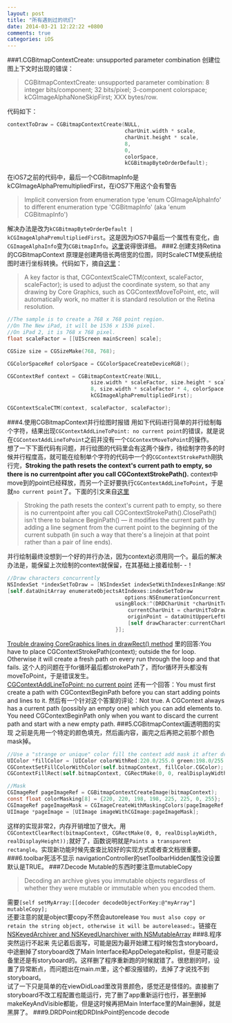 ```yaml
---
layout: post
title: "所有遇到过的坑们"
date: 2014-03-21 12:22:22 +0800
comments: true
categories: iOS 
---
```

###1.CGBitmapContextCreate: unsupported parameter combination
创建位图上下文时出现的错误：  
> CGBitmapContextCreate: unsupported parameter combination: 8 integer bits/component; 32 bits/pixel; 3-component colorspace; kCGImageAlphaNoneSkipFirst; XXX bytes/row.

代码如下：
```objective-c
contextToDraw = CGBitmapContextCreate(NULL,
                                      charUnit.width * scale,
                                      charUnit.height * scale,
                                      8,
                                      0,
                                      colorSpace,
                                      kCGBitmapByteOrderDefault);
```
<!--more-->
在iOS7之前的代码中，最后一个CGBitmapInfo是kCGImageAlphaPremultipliedFirst，在iOS7下用这个会有警告  
> Implicit conversion from enumeration type 'enum CGImageAlphaInfo' to different enumeration type 'CGBitmapInfo' (aka 'enum CGBitmapInfo')

解决办法是改为`kCGBitmapByteOrderDefault | kCGImageAlphaPremultipliedFirst`。这是因为iOS7中最后一个属性有变化，由`CGImageAlphaInfo`变为`CGBitmapInfo`。[这里](http://www.cnblogs.com/wuxiufang/p/3397070.html)说得很详细。
###2.创建支持Retina的CGBitmapContext
原理是创建两倍长两倍宽的位图，同时ScaleCTM使系统绘图时进行坐标转换。代码如下，摘自[这里](http://stackoverflow.com/questions/10867767/how-to-create-a-cgbitmapcontext-which-works-for-retina-display-and-not-wasting-s)：
> A key factor is that, CGContextScaleCTM(context, scaleFactor, scaleFactor); is used to adjust the coordinate system, so that any drawing by Core Graphics, such as CGContextMoveToPoint, etc, will automatically work, no matter it is standard resolution or the Retina resolution.

```objective-c
//The sample is to create a 768 x 768 point region.  
//On The New iPad, it will be 1536 x 1536 pixel.  
//On iPad 2, it is 768 x 768 pixel.
float scaleFactor = [[UIScreen mainScreen] scale];

CGSize size = CGSizeMake(768, 768);

CGColorSpaceRef colorSpace = CGColorSpaceCreateDeviceRGB();

CGContextRef context = CGBitmapContextCreate(NULL, 
                           size.width * scaleFactor, size.height * scaleFactor, 
                           8, size.width * scaleFactor * 4, colorSpace, 
                           kCGImageAlphaPremultipliedFirst);

CGContextScaleCTM(context, scaleFactor, scaleFactor);
```
###4.使用CGBitmapContext并行绘图时报错
用如下代码进行简单的并行绘制每个字符，结果出现`CGContextAddLineToPoint: no current point`的错误，就是说在`CGContextAddLineToPoint`之前并没有一个`CGContextMoveToPoint`的操作。  
想了一下下面代码有问题，并行绘图的代码里会有这两个操作，待绘制字符多的时候并行程度高，就可能在绘制单个字符的代码中一个的`CGContextStrokePath`刚执行完，**Stroking the path resets the context's current path to empty, so there is no currentpoint after you call CGContextStrokePath().** context中move到的point已经释放，而另一个正好要执行`CGContextAddLineToPoint`，于是就`no current point`了。下面的引文来自[这里](http://lists.apple.com/archives/quartz-dev/2011/Feb/msg00030.html)

> Stroking the path resets the context's current path to empty, so there is no currentpoint after you call CGContextStrokePath().ClosePath() isn't there to balance BeginPath() — it modifies the current path by adding a line segment from the current point to the beginning of the current subpath (in such a way that there's a linejoin at that point rather than a pair of line ends).  

并行绘制最终没想到一个好的并行办法，因为context必须用同一个。最后的解决办法是，能保留上次绘制的context就保留，在其基础上接着绘制- -！
```objective-c
//Draw characters concurrently
NSIndexSet *indexSetToDraw = [NSIndexSet indexSetWithIndexesInRange:NSMakeRange(startIndex, characterNum)];
[self.dataUnitArray enumerateObjectsAtIndexes:indexSetToDraw
                                      options:NSEnumerationConcurrent
                                   usingBlock:^(DRDCharUnit *charUnitToDraw, NSUInteger idx, BOOL *stop) {
                                       currentCharUnit = charUnitToDraw;
                                       originPoint = dataUnitUpperLeftPoints[idx - startIndex];
                                       [self drawCharacter:currentCharUnit withOrigin:originPoint inContext:bitmapContext];
                                   }];

```
[Trouble drawing CoreGraphics lines in drawRect() method](http://stackoverflow.com/questions/9150665/trouble-drawing-coregraphics-lines-in-drawrect-method) 里的回答:You have to place CGContextStrokePath(context); outside the for loop. Otherwise it will create a fresh path on every run through the loop and that fails.
这个人的问题在于for循环最后都strokePath了，而for循环开头都没有moveToPoint，于是错误发生。  
[CGContextAddLineToPoint: no current point](http://stackoverflow.com/questions/9799682/cgcontextaddlinetopoint-no-current-point) 还有一个回答：You must first create a path with CGContextBeginPath before you can start adding points and lines to it. 然后有一个针对这个答案的评论：Not true. A CGContext always has a current path (possibly an empty one) which you can add elements to. You need CGContextBeginPath only when you want to discard the current path and start with a new empty path.
###5.CGBitmapContext画透明图的实现
之前是先用一个特定的颜色填充，然后画内容，画完之后再把之前那个颜色mask掉。
```objective-c
//Use a "strange or unique" color fill the context add mask it after drawing
UIColor *fillColor = [UIColor colorWithRed:220.0/255.0 green:198.0/255.0 blue:225.0/255.0 alpha:1.0];
CGContextSetFillColorWithColor(self.bitmapContext, fillColor.CGColor);
CGContextFillRect(self.bitmapContext, CGRectMake(0, 0, realDisplayWidth, realDisplayHeight));

//Mask
CGImageRef pageImageRef = CGBitmapContextCreateImage(bitmapContext);
const float colorMasking[8] = {220, 220, 198, 198, 225, 225, 0, 255};
CGImageRef pageImageMask = CGImageCreateWithMaskingColors(pageImageRef, colorMasking);
UIImage *pageImage = [UIImage imageWithCGImage:pageImageMask];
```
这样的实现非常2，内存开销增加了很大。用`CGContextClearRect(bitmapContext, CGRectMake(0, 0, realDisplayWidth, realDisplayHeight));`就好了，函数说明就是`Paints a transparent rectangle`。实现新功能时候先查查比较好的实现方式或者查文档很重要。
###6.toolbar死活不显示
navigationController的setToolbarHidden属性没设置默认是TRUE。
###7.Decode Mutable的东西时要注意mutableCopy
> Decoding an archive gives you immutable objects regardless of whether they were mutable or immutable when you encoded them.

需要`[self setMyArray:[[decoder decodeObjectForKey:@"myArray"] mutableCopy];`  
还要注意的就是object要copy不然会autorelease `You must also copy or retain the string object, otherwise it will be autoreleased:`。链接在[NSKeyedArchiver and NSKeyedUnarchiver with NSMutableArray](http://stackoverflow.com/questions/10391803/nskeyedarchiver-and-nskeyedunarchiver-with-nsmutablearray/10392017#10392017)
###8.程序突然运行不起来
先记着后面写，可能是因为最开始建工程时候包含storyboard，中途删掉了storyboard改了Main Interface和AppDelegate和plist，但是可能设备里还是有storyboard的。这样删了程序重新跑的时候就错了。很悲剧的时，设置了异常断点，而问题出在main.m里，这个都没报错的，去掉了才说找不到storyboard。  
试了一下只是简单的在viewDidLoad里改背景颜色，感觉还是怪怪的。直接删了storyboard不改工程配置也能运行，完了删了app重新运行也行，甚至删掉makeKeyAndVisible都能，但是这时候再把Main Interface里的Main删掉，就是黑屏了。
###9.DRDPoint和DRDInkPoint的encode decode